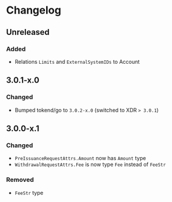 # Changelog

## Unreleased

### Added

* Relations `Limits` and `ExternalSystemIDs` to Account

## 3.0.1-x.0

### Changed

* Bumped tokend/go to `3.0.2-x.0` (switched to XDR `> 3.0.1`)

## 3.0.0-x.1

### Changed

* `PreIssuanceRequestAttrs.Amount` now has `Amount` type
* `WithdrawalRequestAttrs.Fee` is now type `Fee` instead of `FeeStr`

### Removed

* `FeeStr` type

